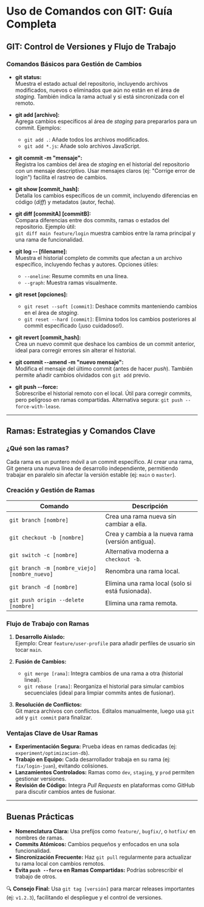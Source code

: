 # Uso de Comandos con GIT: Guía Completa

## GIT: Control de Versiones y Flujo de Trabajo

### Comandos Básicos para Gestión de Cambios

- **git status:**  
  Muestra el estado actual del repositorio, incluyendo archivos modificados, nuevos o eliminados que aún no están en el área de *staging*. También indica la rama actual y si está sincronizada con el remoto.

- **git add [archivo]:**  
  Agrega cambios específicos al área de *staging* para prepararlos para un commit. Ejemplos:  
  - `git add .`: Añade todos los archivos modificados.  
  - `git add *.js`: Añade solo archivos JavaScript.

- **git commit -m "mensaje":**  
  Registra los cambios del área de *staging* en el historial del repositorio con un mensaje descriptivo. Usar mensajes claros (ej: "Corrige error de login") facilita el rastreo de cambios.

- **git show [commit_hash]:**  
  Detalla los cambios específicos de un commit, incluyendo diferencias en código (*diff*) y metadatos (autor, fecha).

- **git diff [commitA] [commitB]:**  
  Compara diferencias entre dos commits, ramas o estados del repositorio. Ejemplo útil:  
  `git diff main feature/login` muestra cambios entre la rama principal y una rama de funcionalidad.

- **git log -- [filename]:**  
  Muestra el historial completo de commits que afectan a un archivo específico, incluyendo fechas y autores. Opciones útiles:  
  - `--oneline`: Resume commits en una línea.  
  - `--graph`: Muestra ramas visualmente.

- **git reset [opciones]:**  
  - `git reset --soft [commit]`: Deshace commits manteniendo cambios en el área de *staging*.  
  - `git reset --hard [commit]`: Elimina todos los cambios posteriores al commit especificado (¡uso cuidadoso!).

- **git revert [commit_hash]:**  
  Crea un nuevo commit que deshace los cambios de un commit anterior, ideal para corregir errores sin alterar el historial.

- **git commit --amend -m "nuevo mensaje":**  
  Modifica el mensaje del último commit (antes de hacer *push*). También permite añadir cambios olvidados con `git add` previo.

- **git push --force:**  
  Sobrescribe el historial remoto con el local. Útil para corregir commits, pero peligroso en ramas compartidas. Alternativa segura: `git push --force-with-lease`.

---

## Ramas: Estrategias y Comandos Clave

### ¿Qué son las ramas?  
Cada rama es un puntero móvil a un commit específico. Al crear una rama, Git genera una nueva línea de desarrollo independiente, permitiendo trabajar en paralelo sin afectar la versión estable (ej: `main` o `master`).

### Creación y Gestión de Ramas

| Comando | Descripción |  
|---------|-------------|  
| `git branch [nombre]` | Crea una rama nueva sin cambiar a ella. |  
| `git checkout -b [nombre]` | Crea y cambia a la nueva rama (versión antigua). |  
| `git switch -c [nombre]` | Alternativa moderna a `checkout -b`. |  
| `git branch -m [nombre_viejo] [nombre_nuevo]` | Renombra una rama local. |  
| `git branch -d [nombre]` | Elimina una rama local (solo si está fusionada). |  
| `git push origin --delete [nombre]` | Elimina una rama remota. |  

### Flujo de Trabajo con Ramas

1. **Desarrollo Aislado:**  
   Ejemplo: Crear `feature/user-profile` para añadir perfiles de usuario sin tocar `main`.

2. **Fusión de Cambios:**  
   - `git merge [rama]`: Integra cambios de una rama a otra (historial lineal).  
   - `git rebase [rama]`: Reorganiza el historial para simular cambios secuenciales (ideal para limpiar commits antes de fusionar).

3. **Resolución de Conflictos:**  
   Git marca archivos con conflictos. Edítalos manualmente, luego usa `git add` y `git commit` para finalizar.

### Ventajas Clave de Usar Ramas

- **Experimentación Segura:** Prueba ideas en ramas dedicadas (ej: `experiment/optimizacion-db`).  
- **Trabajo en Equipo:** Cada desarrollador trabaja en su rama (ej: `fix/login-juan`), evitando colisiones.  
- **Lanzamientos Controlados:** Ramas como `dev`, `staging`, y `prod` permiten gestionar versiones.  
- **Revisión de Código:** Integra *Pull Requests* en plataformas como GitHub para discutir cambios antes de fusionar.  

---

## Buenas Prácticas

- **Nomenclatura Clara:** Usa prefijos como `feature/`, `bugfix/`, o `hotfix/` en nombres de ramas.  
- **Commits Atómicos:** Cambios pequeños y enfocados en una sola funcionalidad.  
- **Sincronización Frecuente:** Haz `git pull` regularmente para actualizar tu rama local con cambios remotos.  
- **Evita `push --force` en Ramas Compartidas:** Podrías sobrescribir el trabajo de otros.  

🔍 **Consejo Final:** Usa `git tag [versión]` para marcar releases importantes (ej: `v1.2.3`), facilitando el despliegue y el control de versiones.